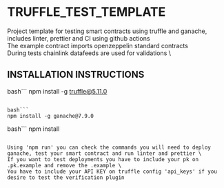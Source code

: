 # TRUFFLE_TEST_TEMPLATE
 Project template for testing smart contracts using truffle and ganache, includes linter, prettier and CI using github actions \
 The example contract imports openzeppelin standard contracts \
 During tests chainlink datafeeds are used for validations \

## INSTALLATION INSTRUCTIONS

bash```
npm install -g truffle@5.11.0
```

bash```
npm install -g ganache@7.9.0
```

bash```
npm install
```

Using 'npm run' you can check the commands you will need to deploy ganache, test your smart contract and run linter and prettier \
If you want to test deployments you have to include your pk on .pk.example and remove the .example \
You have to include your API KEY on truffle config 'api_keys' if you desire to test the verification plugin


